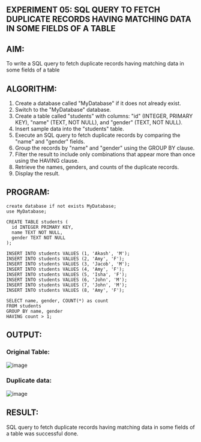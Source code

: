 ## EXPERIMENT 05: SQL QUERY TO FETCH DUPLICATE RECORDS HAVING MATCHING DATA IN SOME FIELDS OF A TABLE
## AIM:
To write a SQL query to fetch duplicate records having matching data in some fields of a table

## ALGORITHM:
1. Create a database called "MyDatabase" if it does not already exist.
2. Switch to the "MyDatabase" database.
3. Create a table called "students" with columns: "id" (INTEGER, PRIMARY KEY), "name" (TEXT, NOT NULL), and "gender" (TEXT, NOT NULL).
4. Insert sample data into the "students" table.
5. Execute an SQL query to fetch duplicate records by comparing the "name" and "gender" fields.
6. Group the records by "name" and "gender" using the GROUP BY clause.
7. Filter the result to include only combinations that appear more than once using the HAVING clause.
8. Retrieve the names, genders, and counts of the duplicate records.
9. Display the result.

## PROGRAM:
```
create database if not exists MyDatabase;
use MyDatabase;

CREATE TABLE students (
  id INTEGER PRIMARY KEY,
  name TEXT NOT NULL,
  gender TEXT NOT NULL
);

INSERT INTO students VALUES (1, 'Akash', 'M');
INSERT INTO students VALUES (2, 'Amy', 'F');
INSERT INTO students VALUES (3, 'Jacob', 'M');
INSERT INTO students VALUES (4, 'Amy', 'F');
INSERT INTO students VALUES (5, 'Isha', 'F');
INSERT INTO students VALUES (6, 'John', 'M');
INSERT INTO students VALUES (7, 'John', 'M');
INSERT INTO students VALUES (8, 'Amy', 'F');

SELECT name, gender, COUNT(*) as count
FROM students
GROUP BY name, gender
HAVING count > 1;
```
## OUTPUT:
### Original Table:
![image](https://github.com/Evangelin-Ruth/dbms-ex5/assets/94219798/d9a198f2-ac71-4011-b61f-a8eb1ab5936d)
### Duplicate data:
![image](https://github.com/Evangelin-Ruth/dbms-ex5/assets/94219798/ab55d511-48d3-4b71-9683-8e9f5b8ad27c)
## RESULT:
SQL query to fetch duplicate records having matching data in some fields of a table was successful done.

